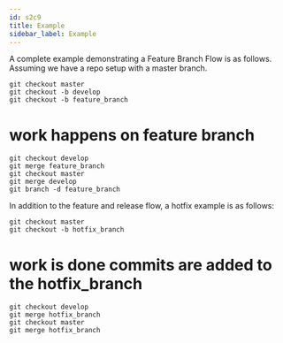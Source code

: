 ```yaml
---
id: s2c9
title: Example
sidebar_label: Example
---
```


A complete example demonstrating a Feature Branch Flow is as follows. Assuming we have a repo setup with a master branch.

```
git checkout master
git checkout -b develop
git checkout -b feature_branch
```

# work happens on feature branch

```
git checkout develop
git merge feature_branch
git checkout master
git merge develop
git branch -d feature_branch
```
In addition to the feature and release flow, a hotfix example is as follows:

```
git checkout master
git checkout -b hotfix_branch
```

# work is done commits are added to the hotfix_branch

```
git checkout develop
git merge hotfix_branch
git checkout master
git merge hotfix_branch
```
